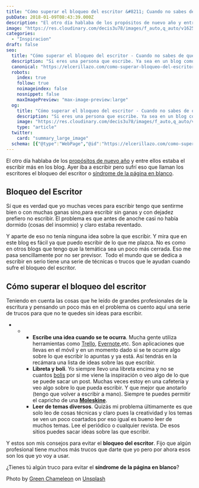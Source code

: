 ```yaml
---
title: "Cómo superar el bloqueo del escritor &#8211; Cuando no sabes de qué escribir"
pubDate: 2018-01-09T08:43:39.000Z
description: "El otro día hablaba de los propósitos de nuevo año y entre ellos estaba el escribir más en los blog. Ayer iba a escribir pero sufrí eso que llaman los escritores el bloqueo del escritor o síndrome de la página en blanco."
image: "https://res.cloudinary.com/decis3u78/images/f_auto,q_auto/v1625738449/bloqueo_del_escritor_rkjkl2_553cc801/bloqueo_del_escritor_rkjkl2_553cc801.jpg?_i=AA"
categories:
  - "Inspiracion"
draft: false
seo:
  title: "Cómo superar el bloqueo del escritor - Cuando no sabes de qué escribir"
  description: "Si eres una persona que escribe. Ya sea en un blog como copys para Redes Sociales fijo que algún día te has encontrado con el bloqueo del escritor. ¿No sabes de qué escribir? Pues aquí te damos unos trucos para que siempre tengas ideas sobre las que escribir en la recámara."
  canonical: "https://elcerillazo.com/como-superar-bloqueo-del-escritor/"
  robots:
    index: true
    follow: true
    noimageindex: false
    nosnippet: false
    maxImagePreview: "max-image-preview:large"
  og:
    title: "Cómo superar el bloqueo del escritor - Cuando no sabes de qué escribir"
    description: "Si eres una persona que escribe. Ya sea en un blog como copys para Redes Sociales fijo que algún día te has encontrado con el bloqueo del escritor. ¿No sabes de qué escribir? Pues aquí te damos unos trucos para que siempre tengas ideas sobre las que escribir en la recámara."
    image: "https://res.cloudinary.com/decis3u78/images/f_auto,q_auto/v1625738449/bloqueo_del_escritor_rkjkl2_553cc801/bloqueo_del_escritor_rkjkl2_553cc801.jpg?_i=AA"
    type: "article"
  twitter:
    card: "summary_large_image"
  schema: [{"@type":"WebPage","@id":"https://elcerillazo.com/como-superar-bloqueo-del-escritor/","url":"https://elcerillazo.com/como-superar-bloqueo-del-escritor/","name":"Cómo superar el bloqueo del escritor - Cuando no sabes de qué escribir","isPartOf":{"@id":"https://elcerillazo.com/#website"},"primaryImageOfPage":{"@id":"https://elcerillazo.com/como-superar-bloqueo-del-escritor/#primaryimage"},"image":{"@id":"https://elcerillazo.com/como-superar-bloqueo-del-escritor/#primaryimage"},"thumbnailUrl":"https://res.cloudinary.com/decis3u78/images/f_auto,q_auto/v1625738449/bloqueo_del_escritor_rkjkl2_553cc801/bloqueo_del_escritor_rkjkl2_553cc801.jpg?_i=AA","datePublished":"2018-01-09T09:43:39+00:00","dateModified":"2018-01-10T19:44:57+00:00","author":{"@id":"https://elcerillazo.com/#/schema/person/368d5b496aeaf077b307f248a72abcd9"},"description":"Si eres una persona que escribe. Ya sea en un blog como copys para Redes Sociales fijo que algún día te has encontrado con el bloqueo del escritor. ¿No sabes de qué escribir? Pues aquí te damos unos trucos para que siempre tengas ideas sobre las que escribir en la recámara.","breadcrumb":{"@id":"https://elcerillazo.com/como-superar-bloqueo-del-escritor/#breadcrumb"},"inLanguage":"es","potentialAction":[{"@type":"ReadAction","target":["https://elcerillazo.com/como-superar-bloqueo-del-escritor/"]}]},{"@type":"ImageObject","inLanguage":"es","@id":"https://elcerillazo.com/como-superar-bloqueo-del-escritor/#primaryimage","url":"https://res.cloudinary.com/decis3u78/images/f_auto,q_auto/v1625738449/bloqueo_del_escritor_rkjkl2_553cc801/bloqueo_del_escritor_rkjkl2_553cc801.jpg?_i=AA","contentUrl":"https://res.cloudinary.com/decis3u78/images/f_auto,q_auto/v1625738449/bloqueo_del_escritor_rkjkl2_553cc801/bloqueo_del_escritor_rkjkl2_553cc801.jpg?_i=AA","width":1024,"height":683,"caption":"bloqueo del escritor"},{"@type":"BreadcrumbList","@id":"https://elcerillazo.com/como-superar-bloqueo-del-escritor/#breadcrumb","itemListElement":[{"@type":"ListItem","position":1,"name":"Portada","item":"https://elcerillazo.com/"},{"@type":"ListItem","position":2,"name":"Cómo superar el bloqueo del escritor &#8211; Cuando no sabes de qué escribir"}]},{"@type":"WebSite","@id":"https://elcerillazo.com/#website","url":"https://elcerillazo.com/","name":"El Cerillazo","description":"De pequeño hacía hogueras y jugaba con cerillas","potentialAction":[{"@type":"SearchAction","target":{"@type":"EntryPoint","urlTemplate":"https://elcerillazo.com/?s={search_term_string}"},"query-input":{"@type":"PropertyValueSpecification","valueRequired":true,"valueName":"search_term_string"}}],"inLanguage":"es"},{"@type":"Person","@id":"https://elcerillazo.com/#/schema/person/368d5b496aeaf077b307f248a72abcd9","name":"montywp","url":"https://elcerillazo.com/author/montywp/"}]
---
```


El otro día hablaba de los [propósitos de nuevo año](https://elcerillazo.com/propositos-nuevo-anio/) y entre ellos estaba el escribir más en los blog. Ayer iba a escribir pero sufrí eso que llaman los escritores el bloqueo del escritor o [síndrome de la página en blanco](https://es.wikipedia.org/wiki/Bloqueo_del_escritor).

## Bloqueo del Escritor

Sí que es verdad que yo muchas veces para escribir tengo que sentirme bien o con muchas ganas sino,para escribir sin ganas y con dejadez prefiero no escribir. El problema es que antes de anoche casi no había dormido (cosas del insomnio) y claro estaba reventado.

Y aparte de eso no tenía ninguna idea sobre la que escribir. Y mira que en este blog es fácil ya que puedo escribir de lo que me plazca. No es como en otros blogs que tengo que la temática sea un poco más cerrada. Eso me pasa sencillamente por no ser previsor.  Todo el mundo que se dedica a escribir en serio tiene una serie de técnicas o trucos que le ayudan cuando sufre el bloqueo del escritor.

## Cómo superar el bloqueo del escritor

Teniendo en cuenta las cosas que he leído de grandes profesionales de la escritura y pensando un poco más en el problema os cuento aquí una serie de trucos para que no te quedes sin ideas para escribir.

*   *   *   **Escribe una idea cuando se te ocurra**. Mucha gente utiliza herramientas como [Trello](https://trello.com/), [Evernote](https://evernote.com/intl/es/),etc. Son aplicaciones que llevas en el móvil y en un momento dado si se te ocurre algo sobre lo que escribir lo apuntas y ya está. Así tendrás en la recámara una lista de ideas sobre las que escribir.
        *   **Libreta y boli**. Yo siempre llevo una libreta encima y no se cuantos [bolis](https://elcerillazo.com/adiccion-a-los-bolis/) por si me viene la inspiración o veo algo de lo que se puede sacar un post. Muchas veces estoy en una cafetería y veo algo sobre lo que pueda escribir. Y que mejor que anotarlo (tengo que volver a escribir a mano). Siempre te puedes permitir el capricho de una **[Moleskine](http://amzn.to/2CUjd2l)**.
        *   **Leer de temas diversos**. Quizás mi problema últimamente es que solo leo de cosas técnicas y claro pues la creatividad y los temas se ven un poco coartados por eso igual es bueno leer de muchos temas. Lee el periódico o cualquier revista. De esos sitios puedes sacar ideas sobre las que escribir.

Y estos son mis consejos para evitar el **bloqueo del escritor**. Fijo que algún profesional tiene muchos más trucos que darte que yo pero por ahora esos son los que yo voy a usar.

¿Tienes tú algún truco para evitar el **síndrome de la página en blanco**?

Photo by [Green Chameleon](https://unsplash.com/photos/s9CC2SKySJM?utm_source=unsplash&utm_medium=referral&utm_content=creditCopyText) on [Unsplash](https://unsplash.com/?utm_source=unsplash&utm_medium=referral&utm_content=creditCopyText)